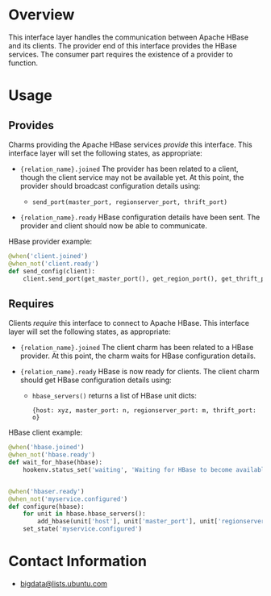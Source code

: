 # Overview

This interface layer handles the communication between Apache HBase and its
clients. The provider end of this interface provides the HBase services.
The consumer part requires the existence of a provider to function.


# Usage

## Provides

Charms providing the Apache HBase services *provide* this interface. This
interface layer will set the following states, as appropriate:

  * `{relation_name}.joined` The provider has been related to a client,
  though the client service may not be available yet. At this point,
  the provider should broadcast configuration details using:

    * `send_port(master_port, regionserver_port, thrift_port)`


  * `{relation_name}.ready`  HBase configuration details have been sent.
  The provider and client should now be able to communicate.


HBase provider example:

```python
@when('client.joined')
@when_not('client.ready')
def send_config(client):
    client.send_port(get_master_port(), get_region_port(), get_thrift_port())
```


## Requires

Clients *require* this interface to connect to Apache HBase. This interface
layer will set the following states, as appropriate:

  * `{relation_name}.joined` The client charm has been related to a HBase
  provider. At this point, the charm waits for HBase configuration details.

  * `{relation_name}.ready`  HBase is now ready for clients. The client
  charm should get HBase configuration details using:

    * `hbase_servers()` returns a list of HBase unit dicts:

          {host: xyz, master_port: n, regionserver_port: m, thrift_port: o}


HBase client example:

```python
@when('hbase.joined')
@when_not('hbase.ready')
def wait_for_hbase(hbase):
    hookenv.status_set('waiting', 'Waiting for HBase to become available')


@when('hbaser.ready')
@when_not('myservice.configured')
def configure(hbase):
    for unit in hbase.hbase_servers():
        add_hbase(unit['host'], unit['master_port'], unit['regionserver_port'])
    set_state('myservice.configured')
```


# Contact Information

- <bigdata@lists.ubuntu.com>
